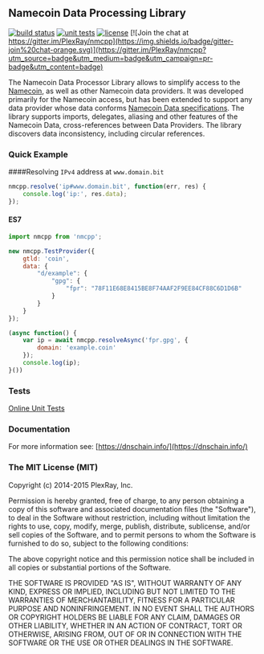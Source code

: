 ## Namecoin Data Processing Library
[![build status](https://travis-ci.org/PlexRay/nmcpp.svg)](https://travis-ci.org/PlexRay/nmcpp)
[![unit tests](https://img.shields.io/badge/unit%20tests-passing-brightgreen.svg)](https://dnschain.info/_s/nmcpp/mocha/)
[![license](https://img.shields.io/badge/license-MIT-blue.svg)](https://raw.githubusercontent.com/PlexRay/nmcpp/master/LICENSE)
[![Join the chat at https://gitter.im/PlexRay/nmcpp](https://img.shields.io/badge/gitter-join%20chat-orange.svg)](https://gitter.im/PlexRay/nmcpp?utm_source=badge&utm_medium=badge&utm_campaign=pr-badge&utm_content=badge)

The Namecoin Data Processor Library allows to simplify access to the 
[Namecoin](http://namecoin.info), as well as other Namecoin data
providers. It was developed primarily for the Namecoin access, but has been 
extended to support any data provider whose data conforms 
[Namecoin Data specifications](http://dot-bit.org/Namespace:Domain_names_v2.0). 
The library supports imports, delegates, aliasing and other features of the Namecoin Data, 
cross-references between Data Providers. The library discovers data inconsistency, 
including circular references.

### Quick Example

####Resolving `IPv4` address at `www.domain.bit`
```js
nmcpp.resolve('ip#www.domain.bit', function(err, res) {
    console.log('ip:', res.data);
});
```

#### ES7
```js
import nmcpp from 'nmcpp';

new nmcpp.TestProvider({
    gtld: 'coin',
    data: {
        "d/example": {
            "gpg": {
                "fpr": "78F11E68E8415BE8F74AAF2F9EE84CF88C6D1D6B"
            }
        }
    }
});

(async function() {
    var ip = await nmcpp.resolveAsync('fpr.gpg', {
        domain: 'example.coin'
    });
    console.log(ip);
}())
```

### Tests

[Online Unit Tests](https://dnschain.info/_s/nmcpp/mocha/)

### Documentation

For more information see: [https://dnschain.info/](https://dnschain.info/)

### The MIT License (MIT)

Copyright (c) 2014-2015 PlexRay, Inc.

Permission is hereby granted, free of charge, to any person obtaining a copy
of this software and associated documentation files (the "Software"), to deal
in the Software without restriction, including without limitation the rights
to use, copy, modify, merge, publish, distribute, sublicense, and/or sell
copies of the Software, and to permit persons to whom the Software is
furnished to do so, subject to the following conditions:

The above copyright notice and this permission notice shall be included in all
copies or substantial portions of the Software.

THE SOFTWARE IS PROVIDED "AS IS", WITHOUT WARRANTY OF ANY KIND, EXPRESS OR
IMPLIED, INCLUDING BUT NOT LIMITED TO THE WARRANTIES OF MERCHANTABILITY,
FITNESS FOR A PARTICULAR PURPOSE AND NONINFRINGEMENT. IN NO EVENT SHALL THE
AUTHORS OR COPYRIGHT HOLDERS BE LIABLE FOR ANY CLAIM, DAMAGES OR OTHER
LIABILITY, WHETHER IN AN ACTION OF CONTRACT, TORT OR OTHERWISE, ARISING FROM,
OUT OF OR IN CONNECTION WITH THE SOFTWARE OR THE USE OR OTHER DEALINGS IN THE
SOFTWARE.
